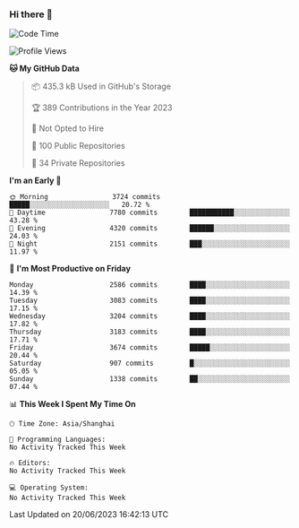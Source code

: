 ### Hi there 👋

<!--
**qbosen/qbosen** is a ✨ _special_ ✨ repository because its `README.md` (this file) appears on your GitHub profile.

Here are some ideas to get you started:

- 🔭 I’m currently working on ...
- 🌱 I’m currently learning ...
- 👯 I’m looking to collaborate on ...
- 🤔 I’m looking for help with ...
- 💬 Ask me about ...
- 📫 How to reach me: ...
- 😄 Pronouns: ...
- ⚡ Fun fact: ...
-->

<!--START_SECTION:waka-->
![Code Time](http://img.shields.io/badge/Code%20Time-2%2C111%20hrs%2036%20mins-blue)

![Profile Views](http://img.shields.io/badge/Profile%20Views-0-blue)

**🐱 My GitHub Data** 

> 📦 435.3 kB Used in GitHub's Storage 
 > 
> 🏆 389 Contributions in the Year 2023
 > 
> 🚫 Not Opted to Hire
 > 
> 📜 100 Public Repositories 
 > 
> 🔑 34 Private Repositories 
 > 
**I'm an Early 🐤** 

```text
🌞 Morning                3724 commits        █████░░░░░░░░░░░░░░░░░░░░   20.72 % 
🌆 Daytime                7780 commits        ███████████░░░░░░░░░░░░░░   43.28 % 
🌃 Evening                4320 commits        ██████░░░░░░░░░░░░░░░░░░░   24.03 % 
🌙 Night                  2151 commits        ███░░░░░░░░░░░░░░░░░░░░░░   11.97 % 
```
📅 **I'm Most Productive on Friday** 

```text
Monday                   2586 commits        ████░░░░░░░░░░░░░░░░░░░░░   14.39 % 
Tuesday                  3083 commits        ████░░░░░░░░░░░░░░░░░░░░░   17.15 % 
Wednesday                3204 commits        ████░░░░░░░░░░░░░░░░░░░░░   17.82 % 
Thursday                 3183 commits        ████░░░░░░░░░░░░░░░░░░░░░   17.71 % 
Friday                   3674 commits        █████░░░░░░░░░░░░░░░░░░░░   20.44 % 
Saturday                 907 commits         █░░░░░░░░░░░░░░░░░░░░░░░░   05.05 % 
Sunday                   1338 commits        ██░░░░░░░░░░░░░░░░░░░░░░░   07.44 % 
```


📊 **This Week I Spent My Time On** 

```text
🕑︎ Time Zone: Asia/Shanghai

💬 Programming Languages: 
No Activity Tracked This Week

🔥 Editors: 
No Activity Tracked This Week

💻 Operating System: 
No Activity Tracked This Week
```


 Last Updated on 20/06/2023 16:42:13 UTC
<!--END_SECTION:waka-->
